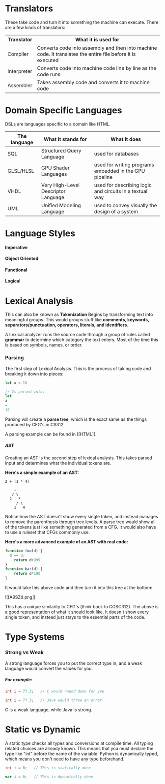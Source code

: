 # Translators
These take code and turn it into something the machine can execute.
There are a few kinds of translators:

| Translator | What it is used for |
| ---- | ---- |
| Compiler | Converts code into assembly and then into machine code. It translates the entire file before it is executed |
| Interpreter | Converts code into machine code line by line as the code runs |
| Assembler | Takes assembly code and converts it to machine code |
# Domain Specific Languages
DSLs are languages specific to a domain like HTML. 

| The language | What it stands for | What it  does |
| ---- | ---- | ---- |
| SQL | Structured Query Language | used for databases |
| GLSL/HLSL | GPU Shader Languages | used for writing programs embedded in the GPU pipeline |
| VHDL | Very High-Level Descriptor Language | used for describing logic and circuits in a textual way |
| UML | Unified Modeling Language | used to convey visually the design of a system |

# Language Styles
#### Imperative
#### Object Oriented
#### Functional
#### Logical

# Lexical Analysis
This can also be known as **Tokenization**
Begins by transforming text into meaningful groups. This would groups stuff like **comments, keywords, separators/punctuation, operators, literals, and identifiers**.

A Lexical analyzer runs the source code through a group of rules called **grammar** to determine which category the text enters. Most of the time this is based on symbols, names, or order.
### Parsing
The first step of Lexical Analysis. This is the process of taking code and breaking it down into pieces:
```js
let x = 15

// Is parsed into:
let
x
=
15
```

Parsing will create a **parse tree**, which is the exact same as the things produced by CFG's in CS312.

A parsing example can be found in [[HTML]]. 

##### AST
Creating an AST is the second step of lexical analysis. This takes parsed input and determines what the individual tokens are. 

**Here's a simple example of an AST:**
```
2 + (1 * 4)

	+
   / \
  2   *
     / \
    1   4
```
Notice how the AST doesn't show every single token, and instead manages to remove the parenthesis through tree levels. 
A parse tree would show all of the tokens just like something generated from a CFG. It would also have to use a ruleset that CFGs commonly use.

**Here's a more advanced example of an AST with real code:**
```js
function foo(d) {
  d += 3;
    return d+999
}
function bar(d) {
    return d*100
}
```

It would take this above code and then turn it into this tree at the bottom:

![[A9SZd.png]]

This has a unique similarity to CFG's (think back to COSC312). The above is a good representation of what it should look like. It doesn't show every single token, and instead just stays to the essential parts of the code. 

# Type Systems
### Strong vs Weak
A strong language forces you to put the correct type in, and a weak language would convert the values for you.
##### For example:
```c
int i = 77.3;   // C would round down for you

int i = 77.3;   // Java would throw an error
```
C is a weak language, while Java is strong.

# Static vs Dynamic
A static type checks all types and conversions at compile time. All typing related choices are already known. 
This means that you must declare the type like "int" before the name of the variable. Python is dynamically typed, which means you don't need to have any type beforehand.
```c
int i = 0;   // This is statically done
```

```js
var i = 0;   // This is dynamically done
```
